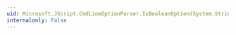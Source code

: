 ```yaml
---
uid: Microsoft.JScript.CmdLineOptionParser.IsBooleanOption(System.String,System.String)
internalonly: False
---
```

